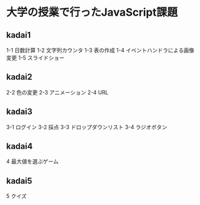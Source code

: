 # 大学の授業で行ったJavaScript課題

## kadai1
1-1 日数計算
1-2 文字列カウンタ
1-3 表の作成
1-4 イベントハンドラによる画像変更
1-5 スライドショー
## kadai2
2-2 色の変更
2-3 アニメーション
2-4 URL
## kadai3
3-1 ログイン
3-2 採点
3-3 ドロップダウンリスト
3-4 ラジオボタン
## kadai4
4 最大値を選ぶゲーム
## kadai5
5 クイズ
